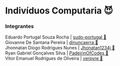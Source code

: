 # Indivíduos Computaria 😈

### Integrantes

Eduardo Portugal Souza Rocha | [sudo-portugal 🔗](https://github.com/sudo-portugal)  
Giovanne De Santana Pereira | [dinuncaerra 🔗](https://github.com/dinuncaerra)  
Jhonnatan Diogo Rodrigues Nunes | [Jhonatan1234j 🔗](https://github.com/Jhonatan1234j)  
Ryan Gabriel Gonçalves Silva | [PadeirinOfCodes 🔗](https://github.com/PadeirinOfCodes)  
Vitor Emanuel Rodrigues de Oliveira | [verpyre 🔗](https://github.com/verpyre)  